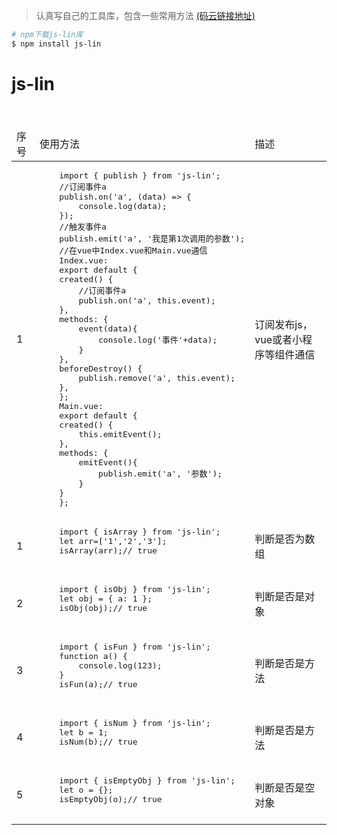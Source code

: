 > 认真写自己的工具库，包含一些常用方法 [(码云链接地址)](https://gitee.com/lcbzm/lin-js.git)

```bash
# npm下载js-lin库
$ npm install js-lin
```

# js-lin

<table>
<thead>
<tr>
    <td>序号</td>
	<td>使用方法</td>
	<td>描述</td>
</tr>
</thead>
<tbody>
<tr>
    <td>1</td>
	<td>
	<pre>
	import { publish } from 'js-lin';
    //订阅事件a
    publish.on('a', (data) => {
        console.log(data);
    });
    //触发事件a
    publish.emit('a', '我是第1次调用的参数');
	//在vue中Index.vue和Main.vue通信
	Index.vue:
	export default {
	created() {
		//订阅事件a
    	publish.on('a', this.event);
 	},
	methods: {
		event(data){
			console.log('事件'+data);
		}
  	},
	beforeDestroy() {
		publish.remove('a', this.event);
 	},
	};
	Main.vue:
	export default {
	created() {
		this.emitEvent();
 	},
	methods: {
		emitEvent(){
			publish.emit('a', '参数');
		}
  	}
	};
</pre>
    </td>
    <td>订阅发布js，vue或者小程序等组件通信</td>

</tr>	
<tr>
    <td>1</td>
	<td>
	<pre>
	import { isArray } from 'js-lin';
	let arr=['1','2','3'];
	isArray(arr);// true
	</pre>
	</td> 
	<td>判断是否为数组</td>
</tr>
<tr>
    <td>2</td>
	<td>
	<pre>
	import { isObj } from 'js-lin';
	let obj = { a: 1 };
	isObj(obj);// true
	</pre>
	</td> 
	<td>判断是否是对象</td>
</tr>
<tr>
    <td>3</td>
	<td>
	<pre>
	import { isFun } from 'js-lin';
	function a() { 
    	console.log(123);
	}
	isFun(a);// true
	</pre>
	</td> 
	<td>判断是否是方法</td>
</tr>
<tr>
    <td>4</td>
	<td>
	<pre>
	import { isNum } from 'js-lin';
	let b = 1;
	isNum(b);// true
	</pre>
	</td> 
	<td>判断是否是方法</td>
</tr>
<tr>
    <td>5</td>
	<td>
	<pre>
	import { isEmptyObj } from 'js-lin';
	let o = {};
	isEmptyObj(o);// true
	</pre>
	</td> 
	<td>判断是否是空对象</td>
</tr>
</tbody>
</table>
